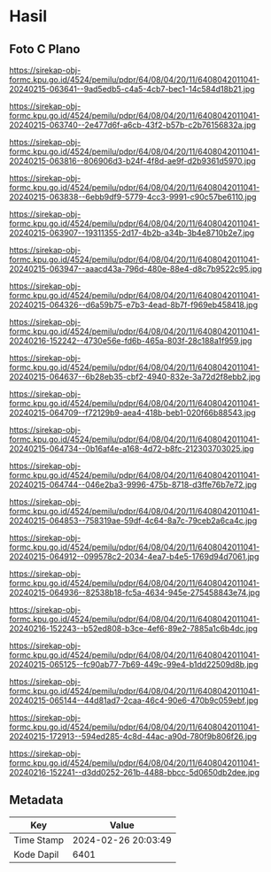 # Hasil

## Foto C Plano

https://sirekap-obj-formc.kpu.go.id/4524/pemilu/pdpr/64/08/04/20/11/6408042011041-20240215-063641--9ad5edb5-c4a5-4cb7-bec1-14c584d18b21.jpg

https://sirekap-obj-formc.kpu.go.id/4524/pemilu/pdpr/64/08/04/20/11/6408042011041-20240215-063740--2e477d6f-a6cb-43f2-b57b-c2b76156832a.jpg

https://sirekap-obj-formc.kpu.go.id/4524/pemilu/pdpr/64/08/04/20/11/6408042011041-20240215-063816--806906d3-b24f-4f8d-ae9f-d2b9361d5970.jpg

https://sirekap-obj-formc.kpu.go.id/4524/pemilu/pdpr/64/08/04/20/11/6408042011041-20240215-063838--6ebb9df9-5779-4cc3-9991-c90c57be6110.jpg

https://sirekap-obj-formc.kpu.go.id/4524/pemilu/pdpr/64/08/04/20/11/6408042011041-20240215-063907--19311355-2d17-4b2b-a34b-3b4e8710b2e7.jpg

https://sirekap-obj-formc.kpu.go.id/4524/pemilu/pdpr/64/08/04/20/11/6408042011041-20240215-063947--aaacd43a-796d-480e-88e4-d8c7b9522c95.jpg

https://sirekap-obj-formc.kpu.go.id/4524/pemilu/pdpr/64/08/04/20/11/6408042011041-20240215-064326--d6a59b75-e7b3-4ead-8b7f-f969eb458418.jpg

https://sirekap-obj-formc.kpu.go.id/4524/pemilu/pdpr/64/08/04/20/11/6408042011041-20240216-152242--4730e56e-fd6b-465a-803f-28c188a1f959.jpg

https://sirekap-obj-formc.kpu.go.id/4524/pemilu/pdpr/64/08/04/20/11/6408042011041-20240215-064637--6b28eb35-cbf2-4940-832e-3a72d2f8ebb2.jpg

https://sirekap-obj-formc.kpu.go.id/4524/pemilu/pdpr/64/08/04/20/11/6408042011041-20240215-064709--f72129b9-aea4-418b-beb1-020f66b88543.jpg

https://sirekap-obj-formc.kpu.go.id/4524/pemilu/pdpr/64/08/04/20/11/6408042011041-20240215-064734--0b16af4e-a168-4d72-b8fc-212303703025.jpg

https://sirekap-obj-formc.kpu.go.id/4524/pemilu/pdpr/64/08/04/20/11/6408042011041-20240215-064744--046e2ba3-9996-475b-8718-d3ffe76b7e72.jpg

https://sirekap-obj-formc.kpu.go.id/4524/pemilu/pdpr/64/08/04/20/11/6408042011041-20240215-064853--758319ae-59df-4c64-8a7c-79ceb2a6ca4c.jpg

https://sirekap-obj-formc.kpu.go.id/4524/pemilu/pdpr/64/08/04/20/11/6408042011041-20240215-064912--099578c2-2034-4ea7-b4e5-1769d94d7061.jpg

https://sirekap-obj-formc.kpu.go.id/4524/pemilu/pdpr/64/08/04/20/11/6408042011041-20240215-064936--82538b18-fc5a-4634-945e-275458843e74.jpg

https://sirekap-obj-formc.kpu.go.id/4524/pemilu/pdpr/64/08/04/20/11/6408042011041-20240216-152243--b52ed808-b3ce-4ef6-89e2-7885a1c6b4dc.jpg

https://sirekap-obj-formc.kpu.go.id/4524/pemilu/pdpr/64/08/04/20/11/6408042011041-20240215-065125--fc90ab77-7b69-449c-99e4-b1dd22509d8b.jpg

https://sirekap-obj-formc.kpu.go.id/4524/pemilu/pdpr/64/08/04/20/11/6408042011041-20240215-065144--44d81ad7-2caa-46c4-90e6-470b9c059ebf.jpg

https://sirekap-obj-formc.kpu.go.id/4524/pemilu/pdpr/64/08/04/20/11/6408042011041-20240215-172913--594ed285-4c8d-44ac-a90d-780f9b806f26.jpg

https://sirekap-obj-formc.kpu.go.id/4524/pemilu/pdpr/64/08/04/20/11/6408042011041-20240216-152241--d3dd0252-261b-4488-bbcc-5d0650db2dee.jpg


## Metadata

| Key        | Value               |
| ---------- | ------------------- |
| Time Stamp | 2024-02-26 20:03:49 |
| Kode Dapil | 6401                |



